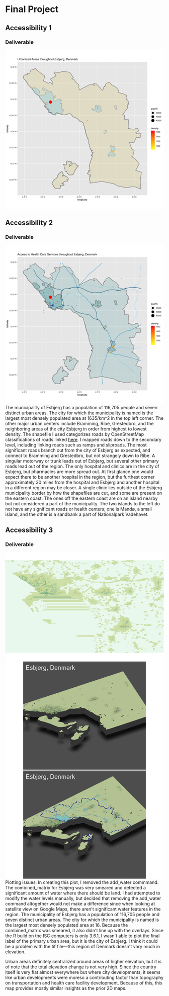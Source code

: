 # Final Project
## Accessibility 1
### Deliverable
![](es.png)

## Accessibility 2
### Deliverable
![](es_roadhealthpop.png)
The municipality of Esbjerg has a population of 116,705 people and seven distinct urban areas. The city for which the municipality is named is the largest most densely populated  area at 1635/km^2 in the top left corner. The other major urban centers include Bramming, Ribe, Grestedbro, and the neighboring areas of the city Esbjerg in order from highest to lowest density. The shapefile I used categorizes roads by OpenStreetMap classifications of roads linked [here](https://wiki.openstreetmap.org/wiki/Key:highway). I mapped roads down to the secondary level, including linking roads such as ramps and sliproads. The most significant roads branch out from the city of Esbjerg as expected, and connect to Bramming and Grestedbro, but not strangely down to Ribe. A singular motorway or trunk leads out of Esbjerg, but several other primary roads lead out of the region. The only hospital and clinics are in the city of Esbjerg, but pharmacies are more spread out. At first glance one would expect there to be another hospital in the region, but the furthest corner approximately 30 miles from the hospital and Esbjerg and another hospital in a different region may be closer. A single clinic lies outside of the Esbjerg municipality border by how the shapefiles are cut, and some are present on the eastern coast. The ones off the eastern coast are on an island nearby but not considered a part of the municipality. The two islands to the left do not have any significant roads or health centers; one is Mandø, a small island, and the other is a sandbank a part of Nationalpark Vadehavet.

## Accessibility 3
### Deliverable
![](smearedmatrix.png)
![](nooverlay.png)
![](alloverlay.png)
Plotting issues: In creating this plot, I removed the add_water commmand. The combined_matrix for Esbjerg was very smeared and detected a significant amount of water where there should be land. I had attempted to modify the water levels manually, but decided that removing the add_water command altogether would not make a difference since when looking at satellite view on Google Maps, there aren't significant water features in the region. The municipality of Esbjerg has a population of 116,705 people and seven distinct urban areas. The city for which the municipality is named is the largest most densely populated  area at 16. Because the combined_matrix was smeared, it also didn't line up with the overlays. Since the R build on the ISC computers is only 3.6.1, I wasn't able to plot the final label of the primary urban area, but it is the city of Esbjerg. I think it could be a problem with the tif file—this region of Denmark doesn't vary much in elevation.

Urban areas definitely centralized around areas of higher elevation, but it is of note that the total elevation change is not very high. Since the country itself is very flat almost everywhere but where city developments, it seems like urban developments were moreso a contributing factor than topography on transportation and health care facility development. Because of this, this map provides mostly similar insights as the prior 2D maps.

